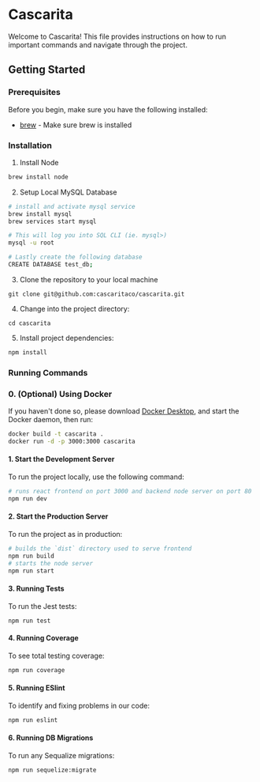 # Cascarita

Welcome to Cascarita! This file provides instructions on how to run important commands and navigate through the project.

## Getting Started

### Prerequisites

Before you begin, make sure you have the following installed:

- [brew](https://brew.sh/) - Make sure brew is installed

### Installation

1. Install Node

```bash
brew install node
```

2. Setup Local MySQL Database

```bash
# install and activate mysql service
brew install mysql
brew services start mysql

# This will log you into SQL CLI (ie. mysql>)
mysql -u root

# Lastly create the following database
CREATE DATABASE test_db;
```

3. Clone the repository to your local machine

```
git clone git@github.com:cascaritaco/cascarita.git
```

4. Change into the project directory:

```
cd cascarita
```

5. Install project dependencies:

```bash
npm install
```

### Running Commands

### 0. (Optional) Using Docker

If you haven't done so, please download [Docker Desktop](https://www.docker.com/products/docker-desktop/), and start the Docker daemon, then run:

```bash
docker build -t cascarita .
docker run -d -p 3000:3000 cascarita
```

#### 1. Start the Development Server

To run the project locally, use the following command:

```bash
# runs react frontend on port 3000 and backend node server on port 80
npm run dev
```

#### 2. Start the Production Server

To run the project as in production:

```bash
# builds the `dist` directory used to serve frontend
npm run build
# starts the node server
npm run start
```

#### 3. Running Tests

To run the Jest tests:

```
npm run test
```

#### 4. Running Coverage

To see total testing coverage:

```bash
npm run coverage
```

#### 5. Running ESlint

To identify and fixing problems in our code:

```bash
npm run eslint
```

#### 6. Running DB Migrations

To run any Sequalize migrations:

```bash
npm run sequelize:migrate
```
